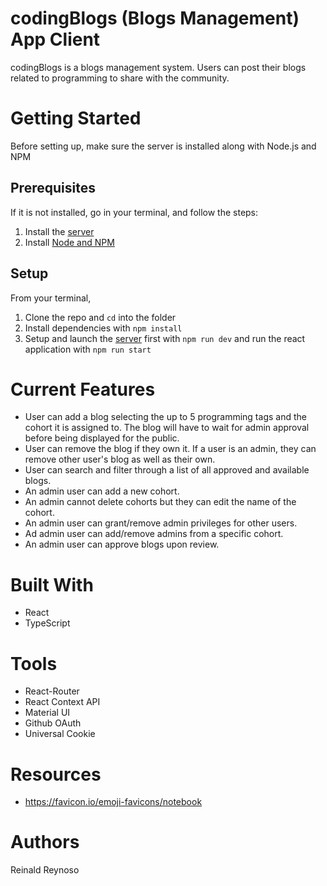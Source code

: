 # codingBlogs (Blogs Management) App Client
codingBlogs is a blogs management system. Users can post their blogs related to programming to share with the community.
# Getting Started
Before setting up, make sure the server is installed along with Node.js and NPM

## Prerequisites
If it is not installed, go in your terminal, and follow the steps:

1. Install the [server](https://github.com/reireynoso/fis-blogs-api) 
2. Install [Node and NPM](https://www.npmjs.com/get-npm)

## Setup

From your terminal,

1. Clone the repo and `cd` into the folder
2. Install dependencies with `npm install`
3. Setup and launch the [server](https://github.com/reireynoso/fis-blogs-api) first with `npm run dev` and run the react application with `npm run start`

# Current Features
- User can add a blog selecting the up to 5 programming tags and the cohort it is assigned to. The blog will have to wait for admin approval before being displayed for the public.
- User can remove the blog if they own it. If a user is an admin, they can remove other user's blog as well as their own.
- User can search and filter through a list of all approved and available blogs.
- An admin user can add a new cohort. 
- An admin cannot delete cohorts but they can edit the name of the cohort. 
- An admin user can grant/remove admin privileges for other users.
- Ad admin user can add/remove admins from a specific cohort.
- An admin user can approve blogs upon review. 
# Built With

* React
* TypeScript
# Tools

* React-Router
* React Context API
* Material UI
* Github OAuth
* Universal Cookie

# Resources
- https://favicon.io/emoji-favicons/notebook
# Authors
Reinald Reynoso
